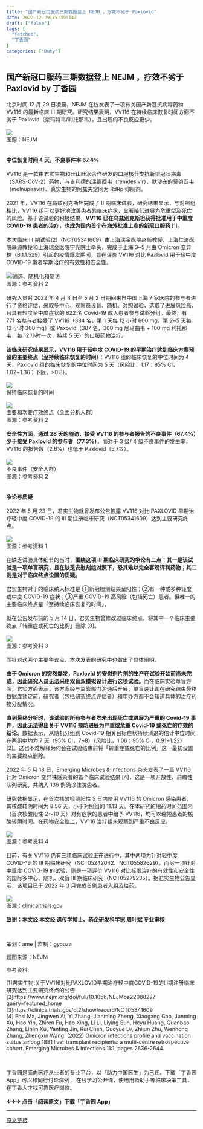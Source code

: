```yaml
---
title: "国产新冠口服药三期数据登上 NEJM ，疗效不劣于 Paxlovid"
date: 2022-12-29T15:39:14Z
draft: ["false"]
tags: [
  "fetched",
  "丁香园"
]
categories: ["Duty"]
---
```

国产新冠口服药三期数据登上 NEJM ，疗效不劣于 Paxlovid by 丁香园
------
<div><section><span>北京时间 12 月 29 日凌晨，NEJM 在线发表了一项有关国产新冠抗病毒药物 VV116 的最新临床 III 期研究。研究结果表明，VV116 在持续临床恢复时间方面不劣于 Paxlovid（奈玛特韦/利托那韦），且出现的不良反应更少。</span></section><section><br></section><section><img data-backh="509" data-backw="544" data-croporisrc="https://mmbiz.qpic.cn/mmbiz_jpg/NzKkzoeG5s3uricmic7o0NTriczB3IHAoqcntOol2nSG8Q1x7unypEibuLGhiahbzrEkBPUPAWKYdGSUFQh8ZBGXUrA/0?wx_fmt=jpeg" data-cropx1="0" data-cropx2="1080" data-cropy1="250.3806228373702" data-cropy2="1261.2456747404842" data-galleryid="" data-ratio="0.9361111111111111" data-s="300,640" data-src="https://mmbiz.qpic.cn/mmbiz_jpg/NzKkzoeG5s3uricmic7o0NTriczB3IHAoqc7IibZMiabUrSQPodiaSLrAQCias43HQUosvHZGQJyyFYxibaC7eaEQpenrg/640?wx_fmt=jpeg" data-type="jpeg" data-w="1080" src="https://mmbiz.qpic.cn/mmbiz_jpg/NzKkzoeG5s3uricmic7o0NTriczB3IHAoqc7IibZMiabUrSQPodiaSLrAQCias43HQUosvHZGQJyyFYxibaC7eaEQpenrg/640?wx_fmt=jpeg"></section><section><span>图源：NEJM</span></section><section><span><br></span></section><section><span><br></span></section><section><span><strong><span>中位恢复时间 4 天，不良事件率 67.4%</span></strong></span></section><section><br></section><section><span>VV116 是一款由君实生物和旺山旺水合作研发的口服核苷类抗新型冠状病毒（SARS-CoV-2）药物，与吉利德的瑞德西韦（remdesivir）、默沙东的莫努匹韦（molnupiravir）、真实生物的阿兹夫定同为 RdRp 抑制剂。</span></section><section><br></section><section><span>2021 年，VV116 在乌兹别克斯坦完成了 II 期临床试验，研究结果显示，与对照组相比，VV116 组可以更好地改善患者的临床症状，显著降低进展为危重型及死亡的风险。基于该试验的积极结果，</span><strong><span>VV116 已在乌兹别克斯坦获得批准用于中重度 COVID-19 患者的治疗，也成为国内首个在海外批准上市的新冠口服药 </span></strong><span>[1]</span><span>。</span></section><section><br></section><section><span>本次临床 III 期试验</span><span>[2]</span><span>（NCT05341609）由上海瑞金医院赵任教授、上海仁济医院皋源教授和上海瑞金医院宁光院士牵头，完成于上海 3~5 月由 Omicron 变异株（B.1.1.529）引起的疫情爆发期间，旨在评价 VV116 对比 Paxlovid 用于轻中度 COVID-19 患者早期治疗的有效性和安全性。</span></section><section><br></section><section><img data-backh="529" data-backw="571" data-croporisrc="https://mmbiz.qpic.cn/mmbiz_png/NzKkzoeG5s3uricmic7o0NTriczB3IHAoqcsPzbkmyQaX6derkUkKmibNyLichT9nC17kfNAsBcQ91jMLfrVS93k25A/0?wx_fmt=png" data-cropx1="7.096885813148789" data-cropx2="586" data-cropy1="0" data-cropy2="536.3217993079585" data-galleryid="" data-ratio="0.92573402417962" data-s="300,640" data-src="https://mmbiz.qpic.cn/mmbiz_jpg/NzKkzoeG5s3uricmic7o0NTriczB3IHAoqcXtNUnzoUL6jRmCaGSIYuiaIHkGvibcAKtd7g38IEVwNcQeYKqUw6YnHQ/640?wx_fmt=jpeg" data-type="jpeg" data-w="579" src="https://mmbiz.qpic.cn/mmbiz_jpg/NzKkzoeG5s3uricmic7o0NTriczB3IHAoqcXtNUnzoUL6jRmCaGSIYuiaIHkGvibcAKtd7g38IEVwNcQeYKqUw6YnHQ/640?wx_fmt=jpeg"><span>筛选、随机化和随访</span></section><section><span>图源：参考资料 2</span></section><section><br></section><section><span>研究人员对 2022 年 4 月 4 日至 5 月 2 日期间来自中国上海 7 家医院的参与者进行了资格评估，采取多中心、观察员设盲、随机、对照试验，选取了进展风险高、且具有轻度至中度症状的 822 名 Covid-19 成人患者参与试验分组。最终，有 771 名参与者接受了 VV116</span><span>（384 名，第 1 天每 12 小时 600 mg，第 2~5 天每 12 小时 300 mg）</span><span>或 Paxovid</span><span>（387 名，300 mg 尼马曲韦 + 100 mg 利托那韦，每 12 小时一次，持续 5 天）</span><span>的口服药物治疗。</span></section><section><br></section><section><strong><span>该临床研究结果显示，VV116 用于轻中度 COVID-19 的早期治疗达到临床方案预设的主要终点（至持续临床恢复的时间）</span></strong><span>：VV116 组的临床恢复的中位时间为 4 天，Paxlovid 组的临床恢复的中位时间为 5 天（风险比，1.17；95% CI，1.02~1.36；下限，&gt;0.8）。</span></section><section><br></section><section><img data-backh="712" data-backw="578" data-galleryid="" data-ratio="1.2322222222222223" data-s="300,640" data-src="https://mmbiz.qpic.cn/mmbiz_png/NzKkzoeG5s3uricmic7o0NTriczB3IHAoqcA9mAca3ThRQfPxKlen49gwGFgdZqA8zwWziaKicWnLJPX6KqfaUML2ibQ/640?wx_fmt=png" data-type="png" data-w="1800" src="https://mmbiz.qpic.cn/mmbiz_png/NzKkzoeG5s3uricmic7o0NTriczB3IHAoqcA9mAca3ThRQfPxKlen49gwGFgdZqA8zwWziaKicWnLJPX6KqfaUML2ibQ/640?wx_fmt=png"></section><section><span>保持临床恢复的时间<br></span></section><section><span><br></span></section><section><img data-backh="453" data-backw="546" data-croporisrc="https://mmbiz.qpic.cn/mmbiz_jpg/NzKkzoeG5s3uricmic7o0NTriczB3IHAoqc41ErARibHjJGXJdHTmD71DltGS6AB5Orib6FZ9HOrctpf6kIg3rssXEg/0?wx_fmt=jpeg" data-cropx1="0" data-cropx2="1280" data-cropy1="0" data-cropy2="1061.978021978022" data-galleryid="" data-ratio="0.8296875" data-s="300,640" data-src="https://mmbiz.qpic.cn/mmbiz_jpg/NzKkzoeG5s3uricmic7o0NTriczB3IHAoqcSSKH1USovvMDs8dpdc6dET0zTZYdiarL3QePlRSibezIl8ibOmCaGmcog/640?wx_fmt=jpeg" data-type="jpeg" data-w="1280" src="https://mmbiz.qpic.cn/mmbiz_jpg/NzKkzoeG5s3uricmic7o0NTriczB3IHAoqcSSKH1USovvMDs8dpdc6dET0zTZYdiarL3QePlRSibezIl8ibOmCaGmcog/640?wx_fmt=jpeg"></section><section><span>主要和次要疗效终点（全面分析人群）</span></section><section><span>图源：参考资料 2</span></section><section><br></section><section><strong><span>安全性方面，通过 28 天的随访，接受 VV116 的参与者报告的不良事件（67.4%）少于接受 Paxlovid 的参与者（77.3%）</span></strong><span>，而对于 3 级/ 4 级不良事件的发生率，VV116 的报告数（2.6%）也低于 Paxlovid（5.7%）。</span></section><section><br></section><section><img data-backh="370" data-backw="578" data-galleryid="" data-ratio="0.6402321083172147" data-s="300,640" data-src="https://mmbiz.qpic.cn/mmbiz_png/NzKkzoeG5s3uricmic7o0NTriczB3IHAoqcBpWNsz9r39ibccoWxI4YXUiaICUJlRAbLrHQ1nkw1gTia7LgURLvzWQicQ/640?wx_fmt=png" data-type="png" data-w="1034" src="https://mmbiz.qpic.cn/mmbiz_png/NzKkzoeG5s3uricmic7o0NTriczB3IHAoqcBpWNsz9r39ibccoWxI4YXUiaICUJlRAbLrHQ1nkw1gTia7LgURLvzWQicQ/640?wx_fmt=png"></section><section><span></span></section><section><span>不良事件（安全人群）</span></section><section><span>图源：参考资料 2</span></section><section><br></section><section><br></section><section><span><strong><span>争论与质疑</span></strong></span></section><section><br></section><section><span>2022 年 5 月 23 日，君实生物就曾发布公告披露 VV116 对比 PAXLOVID 早期治疗轻中度 COVID-19 的 III 期注册临床研究（NCT05341609）达到主要研究终点。</span></section><section><br></section><section><img data-backh="499" data-backw="578" data-galleryid="" data-ratio="0.8629629629629629" data-s="300,640" data-src="https://mmbiz.qpic.cn/mmbiz_png/NzKkzoeG5s3uricmic7o0NTriczB3IHAoqcpHQEPSUzj27z3o79kTmxh75glTTcqjLIc37tWCQeQxksibslWn8ibudQ/640?wx_fmt=png" data-type="png" data-w="1080" src="https://mmbiz.qpic.cn/mmbiz_png/NzKkzoeG5s3uricmic7o0NTriczB3IHAoqcpHQEPSUzj27z3o79kTmxh75glTTcqjLIc37tWCQeQxksibslWn8ibudQ/640?wx_fmt=png"></section><section><span>图源：参考资料 1<br></span></section><section><br></section><section><span>在缺乏试验具体细节的当时，</span><span><strong>围绕这项 III 期临床研究的争论有二点：其一是该试验是一项单盲研究，且在缺乏安慰剂组对照下，恐其难以完全客观评判药物；其二则是对于临床终点设置的质疑。</strong></span></section><section><br></section><section><span>君实生物对于的临床纳入标准是 ①新冠检测结果呈阳性；②有一种或多种轻度或中度 COVID-19 症状；③严重 COVID-19 高风险（包括死亡）患者。但唯一的主要临床终点是「至持续临床恢复的时间」。</span></section><section><br></section><section><span>就在公告发布前的 5 月 14 日，君实生物曾修改过临床终点，将其中一个临床主要终点「转重症或死亡的比例」删除</span><span> [3]</span><span>。</span></section><section><span> </span></section><section><img data-backh="224" data-backw="578" data-galleryid="" data-ratio="0.387037037037037" data-s="300,640" data-src="https://mmbiz.qpic.cn/mmbiz_png/NzKkzoeG5s3uricmic7o0NTriczB3IHAoqcdSMKVRUgzzmK3zMXshBpIvCQlFibiafc7UcxPovBux0YalAg2KfPeia1w/640?wx_fmt=png" data-type="png" data-w="1080" src="https://mmbiz.qpic.cn/mmbiz_png/NzKkzoeG5s3uricmic7o0NTriczB3IHAoqcdSMKVRUgzzmK3zMXshBpIvCQlFibiafc7UcxPovBux0YalAg2KfPeia1w/640?wx_fmt=png"></section><section><span>图源：参考资料 3</span></section><section><br></section><section><span>而针对这两个主要争议点，本次发表的研究中也做出了具体阐明。</span></section><section><br></section><section><strong><span>由于 Omicron 的突然爆发，Paxlovid 的安慰剂片剂的生产在试验开始前尚未完成，因此研究人员无法采用双盲双模拟设计进行这项试验。</span></strong><span>而在临床实验单盲方面，君实方面表示，该方案经与监管部门沟通后开展，单盲设计即在研究结束最终数据库锁定前，研究者（包括研究终点评估者）和申办方都不会知道具体的治疗药物分配情况。</span></section><section><br></section><section><strong><span>直到最终分析时，该试验的所有参与者均未出现死亡或进展为严重的 Covid-19 事件，因此无法得出关于 VV116 预防进展为严重或危重 Covid-19 或死亡的疗效的结论。</span></strong><span>数据表示，从随机分组到 Covid-19 相关目标症状持续消退的估计中位时间在两组中均为 7 天（95% CI，7~8）（风险比，1.06；95% CI，0.91~1.22）</span><span>[2]</span><span>。这也不难解释为何会在试验结束前将「转重症或死亡的比例」这一最初设置的主要终点删除。</span></section><section><span></span></section><section><br></section><section><span>2022 年 5 月 18 日，Emerging Microbes &amp; Infections 杂志发表了一篇 VV116 针对 Omicron 变异株感染者的首个临床试验结果 </span><span>[4]</span><span>，这是一项开放性、前瞻性队列研究，共纳入 136 例确诊住院患者。</span></section><section><span> </span></section><section><span>研究数据显示，在首次核酸检测阳性 5 日内使用 VV116 的 Omicron 感染患者，其核酸转阴时间为 8.56 天，小于对照组的 11.13 天。在本研究的用药时间范围内（首次核酸阳性 2～10 天）对有症状的患者中给予 VV116，均可以缩短患者的核酸转阴时间。在药物安全性上，VV116 治疗组未观察到严重不良反应。</span></section><section><span> </span></section><section><img data-backh="293" data-backw="578" data-galleryid="" data-ratio="0.5064814814814815" data-s="300,640" data-src="https://mmbiz.qpic.cn/mmbiz_png/NzKkzoeG5s3uricmic7o0NTriczB3IHAoqc9W480jaZF3j5pn7BTsO80SnnTSiarIA7gDtwYvz8TZkqNKOlWwcVmLw/640?wx_fmt=png" data-type="png" data-w="1080" src="https://mmbiz.qpic.cn/mmbiz_png/NzKkzoeG5s3uricmic7o0NTriczB3IHAoqc9W480jaZF3j5pn7BTsO80SnnTSiarIA7gDtwYvz8TZkqNKOlWwcVmLw/640?wx_fmt=png"></section><section><span>图源：参考资料 4</span></section><section><br></section><section><span>目前，有关 VV116 仍有三项临床试验正在进行中</span><span>，其中两项为针对轻中度 COVID-19 的 III 期临床研究（NCT05242042、NCT05582629）。而另一项针对中重度 COVID-19 的试验，则是一项评价 VV116 对比标准治疗的有效性和安全性的国际多中心、随机、双盲 III 期临床研究（NCT05279235）。据君实生物公告显示，该项目已于 2022 年 3 月完成首例患者入组及给药。</span></section><section><br></section><section><img data-backh="215" data-backw="578" data-cropselx1="0" data-cropselx2="578" data-cropsely1="0" data-cropsely2="224" data-galleryid="" data-ratio="0.3727735368956743" data-s="300,640" data-src="https://mmbiz.qpic.cn/mmbiz_png/NzKkzoeG5s3uricmic7o0NTriczB3IHAoqc8bc76ZCMAnKyib49AEq9rJswXefkEb0UDic5upac9Cgzdw1Ry2QhEpmg/640?wx_fmt=png" data-type="png" data-w="1572" src="https://mmbiz.qpic.cn/mmbiz_png/NzKkzoeG5s3uricmic7o0NTriczB3IHAoqc8bc76ZCMAnKyib49AEq9rJswXefkEb0UDic5upac9Cgzdw1Ry2QhEpmg/640?wx_fmt=png"></section><section><span></span></section><section><span>图源：clinicaltrials.gov</span></section><section><br></section><section><span><strong mp-original-font-size="17" mp-original-line-height="29.75"><span mp-original-font-size="15" mp-original-line-height="29.75"><span mp-original-font-size="15" mp-original-line-height="29.75">致谢：</span><span mp-original-font-size="15" mp-original-line-height="29.75">本文经 <strong mp-original-font-size="17" mp-original-line-height="29.75"><span mp-original-font-size="15" mp-original-line-height="29.75"><span mp-original-font-size="15" mp-original-line-height="29.75">本文经 遗传学博士、药企研发科学家 周叶斌 </span></span></strong>专业审核</span></span></strong></span></section><p><br></p><p><span>策划：ame | 监制：gyouza<br></span></p><p><span>题图来源：NEJM</span></p><p><span>参考资料:</span></p><section><span>[1]君实生物:关于VV116对比PAXLOVID早期治疗轻中度COVID-19的III期注册临床研究达到主要研究终点的公告</span></section><section><span>[2]https://www.nejm.org/doi/full/10.1056/NEJMoa2208822?query=featured_home</span></section><section><span>[3]https://clinicaltrials.gov/ct2/show/record/NCT05341609</span></section><section><span>[4] Ensi Ma, Jingwen Ai, Yi Zhang, Jianming Zheng, Xiaogang Gao, Junming Xu, Hao Yin, Zhiren Fu, Hao Xing, Li Li, Liying Sun, Heyu Huang, Quanbao Zhang, Linlin Xu, Yanting Jin, Rui Chen, Guoyue Lv, Zhijun Zhu, Wenhong Zhang, Zhengxin Wang. (2022) Omicron infections profile and vaccination status among 1881 liver transplant recipients: a multi-centre retrospective cohort. Emerging Microbes &amp; Infections 11:1, pages 2636-2644.</span></section><p><span><br></span></p><section><span>丁香园是面向医疗从业者的专业平台，以「助力中国医生」为己任。下载「丁香园 App」可以和同行讨论病例 ，在线学习公开课，使用用药助手等临床决策工具，在丁香人才找可靠医疗岗位。</span></section><section><br></section><section><span><strong mp-original-font-size="15" mp-original-line-height="30">↓↓↓ 点击「阅读原文」下载「丁香园 App」</strong></span></section><p><mp-style-type data-value="3"></mp-style-type></p></div>  
<hr>
<a href="https://mp.weixin.qq.com/s/mihJe_QyitPUJs0uIlPmtQ",target="_blank" rel="noopener noreferrer">原文链接</a>
